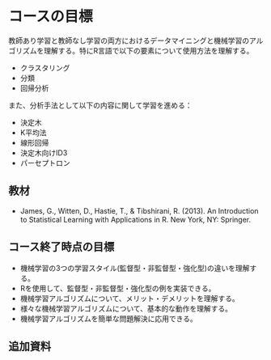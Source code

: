 # コースの目標

教師あり学習と教師なし学習の両方におけるデータマイニングと機械学習のアルゴリズムを理解する。特にR言語で以下の要素について使用方法を理解する。

- クラスタリング
- 分類
- 回帰分析

また、分析手法として以下の内容に関して学習を進める：

- 決定木
- K平均法
- 線形回帰
- 決定木向けID3
- パーセプトロン

## 教材

- James, G., Witten, D., Hastie, T., & Tibshirani, R. (2013). An Introduction to Statistical Learning with Applications in R. New York, NY: Springer.

## コース終了時点の目標

- 機械学習の3つの学習スタイル(監督型・非監督型・強化型)の違いを理解する。
- Rを使用して、監督型・非監督型・強化型の例を実装できる。
- 機械学習アルゴリズムについて、メリット・デメリットを理解する。
- 様々な機械学習アルゴリズムについて、基本的な動作を理解する。
- 機械学習アルゴリズムを簡単な問題解決に応用できる。

## 追加資料
